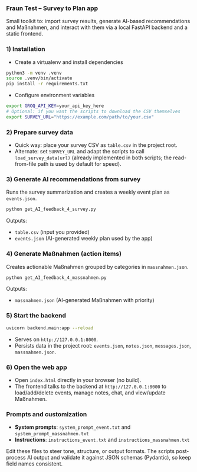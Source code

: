 ### Fraun Test – Survey to Plan app

Small toolkit to: import survey results, generate AI-based recommendations and Maßnahmen, and interact with them via a local FastAPI backend and a static frontend.

### 1) Installation

- Create a virtualenv and install dependencies

```bash
python3 -m venv .venv
source .venv/bin/activate
pip install -r requirements.txt
```

- Configure environment variables

```bash
export GROQ_API_KEY=your_api_key_here
# Optional: if you want the scripts to download the CSV themselves
export SURVEY_URL="https://example.com/path/to/your.csv"
```

### 2) Prepare survey data

- Quick way: place your survey CSV as `table.csv` in the project root.
- Alternate: set `SURVEY_URL` and adapt the scripts to call `load_survey_data(url)` (already implemented in both scripts; the read-from-file path is used by default for speed).

### 3) Generate AI recommendations from survey

Runs the survey summarization and creates a weekly event plan as `events.json`.

```bash
python get_AI_feedback_4_survey.py
```

Outputs:
- `table.csv` (input you provided)
- `events.json` (AI-generated weekly plan used by the app)

### 4) Generate Maßnahmen (action items)

Creates actionable Maßnahmen grouped by categories in `massnahmen.json`.

```bash
python get_AI_feedback_4_massnahmen.py
```

Outputs:
- `massnahmen.json` (AI-generated Maßnahmen with priority)

### 5) Start the backend

```bash
uvicorn backend.main:app --reload
```

- Serves on `http://127.0.0.1:8000`.
- Persists data in the project root: `events.json`, `notes.json`, `messages.json`, `massnahmen.json`.

### 6) Open the web app

- Open `index.html` directly in your browser (no build).
- The frontend talks to the backend at `http://127.0.0.1:8000` to load/add/delete events, manage notes, chat, and view/update Maßnahmen.

### Prompts and customization

- **System prompts**: `system_prompt_event.txt` and `system_prompt_massnahmen.txt`
- **Instructions**: `instructions_event.txt` and `instructions_massnahmen.txt`

Edit these files to steer tone, structure, or output formats. The scripts post-process AI output and validate it against JSON schemas (Pydantic), so keep field names consistent.

